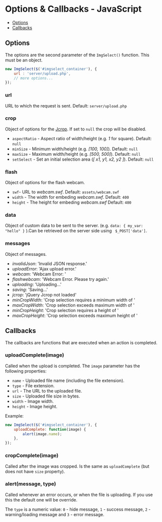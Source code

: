 # Options & Callbacks - JavaScript

- [Options](#options)
- [Callbacks](#callbacks)

## Options

The options are the second parameter of the `ImgSelect()` function. This must be an object.

```javascript
new ImgSelect($('#imgselect_container'), { 
    url : 'server/upload.php',
    // more options...
});
```

### url

URL to which the request is sent. Default: `server/upload.php`

### crop

Object of options for the [Jcrop](http://deepliquid.com/content/Jcrop_Manual.html#Setting_Options). If set to `null` the crop will be disabled.

- `aspectRatio` -  Aspect ratio of width/height (e.g. _1_ for square). Default: `null`
- `minSize` - Minimum width/height (e.g. _[100, 100]_). Default: `null`
- `maxSize` - Maximum width/height (e.g. _[500, 500]_). Default: `null`
- `setSelect` - Set an initial selection area (_[ x1, y1, x2, y2 ]_). Default: `null`

### flash 

Object of options for the flash webcam.

- `swf`- URL to _webcam.swf_. Default: `assets/webcam.swf`
- `width` - The width for embeding _webcam.swf_. Default: `400`
- `height` - The height for embeding _webcam.swf_ Default: `400`

### ​data

Object of custom data to be sent to the server. (e.g. `data: { my_var: "hello" }` ).Can be retrieved on the server side using ` $_POST['data']`.

### messages

Object of messages.

- _invalidJson_: 'Invalid JSON response.'
- _uploadError_: 'Ajax upload error.'
- _webcam_: 'Webcam Error: '
- _flashwebcam_: 'Webcam Error. Please try again.'
- _uploading_: 'Uploading...'
- _saving_: 'Saving...'
- _jcrop_: 'jQuery Jcrop not loaded'
- _minCropWidth_: 'Crop selection requires a minimum width of '
- _maxCropWidth_: 'Crop selection exceeds maximum width of '
- _minCropHeight_: 'Crop selection requires a height of '
- _maxCropHeight_: 'Crop selection exceeds maximum height of '

## Callbacks

The callbacks are functions that are executed when an action is completed.

### uploadComplete(image)

Called when the upload is completed. The `image` parameter has the following properties:

- `name` - Uploaded file name (including the file extension).
- `type` - File extension.
- `url` - The URL to the uploaded file.
- `size` - Uploaded file size in bytes.
- `width` - Image width.
- `height` - Image height.

Example:

```javascript
new ImgSelect($('#imgselect_container'), {
    uploadComplete: function(image) {
        alert(image.name);
    },
});
```

### cropComplete(image)

Called after the image was cropped. Is the same as `uploadComplete` (but does not have `size` property).

### alert(message, type) 

Called whenever an error occurs, or when the file is uploading. If you use this the default one will be override. 

The `type` is a numeric value: `0` - hide message, `1` - success message, `2` - warning/loading message and `3` - error message.

